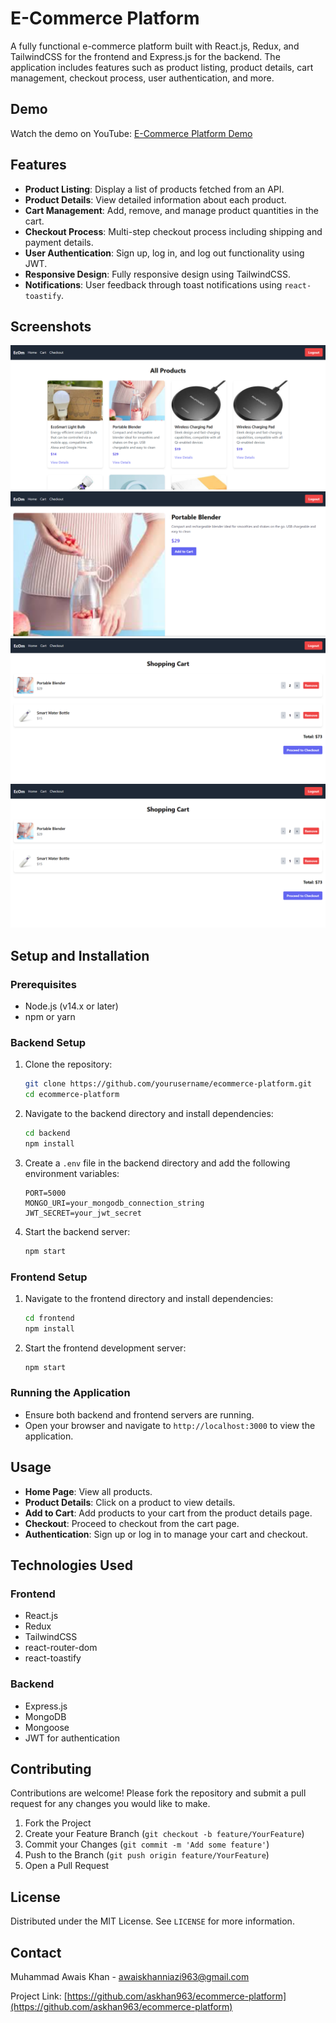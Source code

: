 
# E-Commerce Platform

A fully functional e-commerce platform built with React.js, Redux, and TailwindCSS for the frontend and Express.js for the backend. The application includes features such as product listing, product details, cart management, checkout process, user authentication, and more.
## Demo

Watch the demo on YouTube: [E-Commerce Platform Demo](https://www.youtube.com/watch?v=FNIzKc1O4-M)

## Features

- **Product Listing**: Display a list of products fetched from an API.
- **Product Details**: View detailed information about each product.
- **Cart Management**: Add, remove, and manage product quantities in the cart.
- **Checkout Process**: Multi-step checkout process including shipping and payment details.
- **User Authentication**: Sign up, log in, and log out functionality using JWT.
- **Responsive Design**: Fully responsive design using TailwindCSS.
- **Notifications**: User feedback through toast notifications using `react-toastify`.

## Screenshots

![Home](./screenshots/home.png)
![Product Details](./screenshots/details.png)
![Cart](./screenshots/cart.png)
![Checkout](./screenshots/checkout.png)

## Setup and Installation

### Prerequisites

- Node.js (v14.x or later)
- npm or yarn

### Backend Setup

1. Clone the repository:

   ```sh
   git clone https://github.com/yourusername/ecommerce-platform.git
   cd ecommerce-platform
   ```

2. Navigate to the backend directory and install dependencies:

   ```sh
   cd backend
   npm install
   ```

3. Create a `.env` file in the backend directory and add the following environment variables:

   ```env
   PORT=5000
   MONGO_URI=your_mongodb_connection_string
   JWT_SECRET=your_jwt_secret
   ```

4. Start the backend server:

   ```sh
   npm start
   ```

### Frontend Setup

1. Navigate to the frontend directory and install dependencies:

   ```sh
   cd frontend
   npm install
   ```

2. Start the frontend development server:

   ```sh
   npm start
   ```

### Running the Application

- Ensure both backend and frontend servers are running.
- Open your browser and navigate to `http://localhost:3000` to view the application.

## Usage

- **Home Page**: View all products.
- **Product Details**: Click on a product to view details.
- **Add to Cart**: Add products to your cart from the product details page.
- **Checkout**: Proceed to checkout from the cart page.
- **Authentication**: Sign up or log in to manage your cart and checkout.

## Technologies Used

### Frontend

- React.js
- Redux
- TailwindCSS
- react-router-dom
- react-toastify

### Backend

- Express.js
- MongoDB
- Mongoose
- JWT for authentication

## Contributing

Contributions are welcome! Please fork the repository and submit a pull request for any changes you would like to make.

1. Fork the Project
2. Create your Feature Branch (`git checkout -b feature/YourFeature`)
3. Commit your Changes (`git commit -m 'Add some feature'`)
4. Push to the Branch (`git push origin feature/YourFeature`)
5. Open a Pull Request

## License

Distributed under the MIT License. See `LICENSE` for more information.

## Contact

Muhammad Awais Khan - [awaiskhanniazi963@gmail.com](mailto:awaiskhanniazi963@gmail.com)

Project Link: [https://github.com/askhan963/ecommerce-platform](https://github.com/askhan963/ecommerce-platform)



